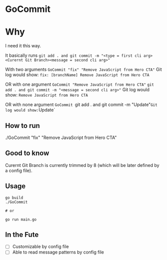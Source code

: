 # GoCommit

# Why

I need it this way.

It basically runs
`git add . and git commit -m "<type = first cli arg><Curernt Git Branch><message = second cli arg>"`

With two arguments
`GoCommit "fix" "Remove JavaScript from Hero CTA"`
Git log would show: `fix: [branchName] Remove JavaScript from Hero CTA`

OR with one argument
`GoCommit "Remove JavaScript from Hero CTA"`
`git add . and git commit -m "<message = second cli arg>"`
Git log would show: `Remove JavaScript from Hero CTA`

OR with none argument
`GoCommit
`git add . and git commit -m "Update"`
Git log would show: `Update`


## How to run
./GoCommit "fix" "Remove JavaScript from Hero CTA"
## Good to know
Curernt Git Branch is currently trimmed by 8 (which will be later defined by a config file).

## Usage

```shell
go build
./GoCommit

# or

go run main.go
```

## In the Fute

- [ ] Customizable by config file
- [ ] Able to read message patterns by config file